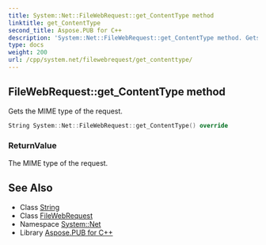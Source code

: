 ```yaml
---
title: System::Net::FileWebRequest::get_ContentType method
linktitle: get_ContentType
second_title: Aspose.PUB for C++
description: 'System::Net::FileWebRequest::get_ContentType method. Gets the MIME type of the request in C++.'
type: docs
weight: 200
url: /cpp/system.net/filewebrequest/get_contenttype/
---
```

## FileWebRequest::get_ContentType method


Gets the MIME type of the request.

```cpp
String System::Net::FileWebRequest::get_ContentType() override
```


### ReturnValue

The MIME type of the request.

## See Also

* Class [String](../../../system/string/)
* Class [FileWebRequest](../)
* Namespace [System::Net](../../)
* Library [Aspose.PUB for C++](../../../)
